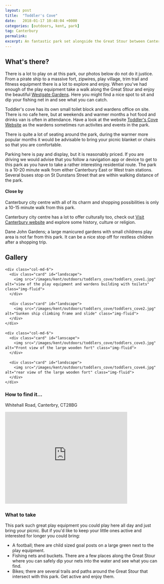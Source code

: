 ```yaml
---
layout: post
title:  "Toddler's Cove"
date:   2018-01-17 10:48:04 +0000
categories: [outdoors, kent, park]
tag: Canterbury
permalink: 
excerpt: An fantastic park set alongside the Great Stour between Canterbury East and Canterbury West train stations.  It offers a wide range of fabulous play equipment, space to play football, opportunities to dip your fishing nets in the water and large leafy trees to lounge under in the sunshine.
---
```


## What's there?

There is a lot to play on at this park, our photos below do not do it justice.  From a pirate ship to a massive fort, zipwires, play village, trim trail and fitness equipment there is a lot to explore and enjoy.  When you've had enough of the play equipment take a walk along the Great Stour and enjoy the beautiful [Westgate Gardens](http://www.westgateparks.co.uk/where-are-westgate-parks/gardens/).  Here you might find a nice spot to sit and dip your fishing net in and see what you can catch.

Toddler's cove has its own small toilet block and wardens office on site.  There is no cafe here, but at weekends and warmer months a hot food and drinks van is often in attendance.  Have a look at the website [Toddler's Cove Website](http://www.westgateparks.co.uk/where-are-westgate-parks/toddlers-cove/toddlers-cove-play-area/) as the wardens sometimes run activites and events in the park.

There is quite a lot of seating around the park, during the warmer more popular months it would be advisable to bring your picnic blanket or chairs so that you are comfortable.

Parking here is pay and display, but it is reasonably priced.  If you are driving we would advise that you follow a navigation app or device to get to this park as you have to take a rather interesting residential route.  The park is a 10-20 minute walk from either Canterbury East or West train stations.  Several buses stop on St Dunstans Street that are within walking distance of the park.

#### Close by

Canterbury city centre with all of its charm and shopping possibilities is only a 10-15 minute walk from this park.

Canterbury city centre has a lot to offer culturally too, check out [Visit Canterbury website](http://www.canterbury.co.uk/) and explore some history, culture or religion.

Dane John Gardens; a large manicured gardens with small childrens play area is not far from this park.  It can be a nice stop off for restless children after a shopping trip.


## Gallery

<div class="container">

  <div class="row">

    <div class="col-md-6">
      <div class="card" id="landscape">
        <img src="/images/kent/outdoors/toddlers_cove/toddlers_cove1.jpg" alt="view of the play equipment and wardens building with toilets" class="img-fluid">
      </div>

      <div class="card" id="landscape">
        <img src="/images/kent/outdoors/toddlers_cove/toddlers_cove2.jpg" alt="Sunken ship climbing frame and slide" class="img-fluid">
      </div>  
    </div>

    <div class="col-md-6">
      <div class="card" id="lanscape">
        <img src="/images/kent/outdoors/toddlers_cove/toddlers_cove3.jpg" alt="Front view of the large wooden fort" class="img-fluid">
      </div>

      <div class="card" id="landscape">
        <img src="/images/kent/outdoors/toddlers_cove/toddlers_cove4.jpg" alt="rear view of the large wooden fort" class="img-fluid">
      </div>
    </div>

<!--     <div class="col-md-4">
      <div class="card" id="portrait">
        <img src="" class="img-fluid">
      </div>

      <div class="card" id="landscape">
        <img src="" class="img-fluid">
      </div>
    </div> -->

  </div>      
</div>


### How to find it...

Whitehall Road, Canterbry, CT28BG

<iframe src="https://www.google.com/maps/embed?pb=!1m18!1m12!1m3!1d5696.593388317182!2d1.0702753395494762!3d51.27889099094123!2m3!1f0!2f0!3f0!3m2!1i1024!2i768!4f13.1!3m3!1m2!1s0x47decbc7dfe4d0e1%3A0x7c34f8fb2156e7f1!2sToddler&#39;s+Cove+Playground!5e0!3m2!1sen!2suk!4v1516186840341" width="400" height="300" frameborder="0" style="border:0" allowfullscreen></iframe>

### What to take

This park such great play equipment you could play here all day and just bring your picnic.  But if you'd like to keep your little ones active and interested for longer you could bring:
* A football; there are child sized goal posts on a large green next to the play equipment.
* Fishing nets and buckets.  There are a few places along the Great Stour where you can safely dip your nets into the water and see what you can find.
* Bikes; there are several trails and paths around the Great Stour that intersect with this park. Get active and enjoy them.

